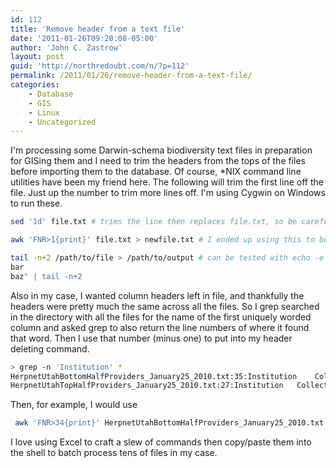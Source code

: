 ```yaml
---
id: 112
title: 'Remove header from a text file'
date: '2011-01-26T09:20:08-05:00'
author: 'John C. Zastrow'
layout: post
guid: 'http://northredoubt.com/n/?p=112'
permalink: /2011/01/26/remove-header-from-a-text-file/
categories:
    - Database
    - GIS
    - Linux
    - Uncategorized
---
```


I'm processing some Darwin-schema biodiversity text files in preparation for GISing them and I need to trim the headers from the tops of the files before importing them to the database. Of course, \*NIX command line utilities have been my friend here. The following will trim the first line off the file. Just up the number to trim more lines off. I'm using Cygwin on Windows to run these.

```bash
sed '1d' file.txt # trims the line then replaces file.txt, so be careful.

awk 'FNR>1{print}' file.txt > newfile.txt # I ended up using this to be safe. It was easier to test.

tail -n+2 /path/to/file > /path/to/output # can be tested with echo -e "foo
bar
baz" | tail -n+2
```

Also in my case, I wanted column headers left in file, and thankfully the headers were pretty much the same across all the files. So I grep searched in the directory with all the files for the name of the first uniquely worded column and asked grep to also return the line numbers of where it found that word. Then I use that number (minus one) to put into my header deleting command.

```bash
> grep -n 'Institution' *
HerpnetUtahBottomHalfProviders_January25_2010.txt:35:Institution	Collection	Catalog number text ...
HerpnetUtahTopHalfProviders_January25_2010.txt:27:Institution	Collection	Catalog number text...
```

Then, for example, I would use

```bash
 awk 'FNR>34{print}' HerpnetUtahBottomHalfProviders_January25_2010.txt > HerpnetUtahBottomHalfProviders_January25_2010_trimmed.txt
```

I love using Excel to craft a slew of commands then copy/paste them into the shell to batch process tens of files in my case.